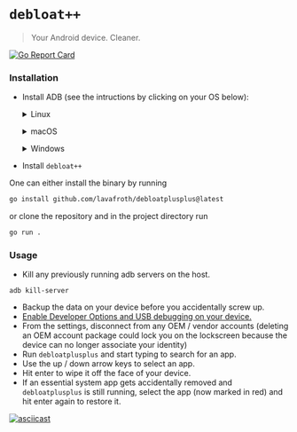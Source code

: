# `debloat++`
> Your Android device. Cleaner.

[![Go Report Card](https://goreportcard.com/badge/github.com/lavafroth/debloatplusplus)](https://goreportcard.com/report/github.com/lavafroth/debloatplusplus)

### Installation

- Install ADB (see the intructions by clicking on your OS below):
  <p>
  <details>
  <summary>Linux</summary>


  Debian:
  ```bash
  sudo apt install android-sdk-platform-tools
  ```

  Arch:
  ```bash
  sudo pacman -S android-tools
  ```

  Red Hat:
  ```bash
  sudo yum install android-tools
  ```

  OpenSUSE:
  ```bash
  sudo zypper install android-tools
  ```

  </details>
  </p>

  <p>
  <details>
  <summary>macOS</summary>

  - Install [Homebrew](https://brew.sh/)
  - Install *Android platform tools*
    ```bash
    brew install android-platform-tools
    ```
  </details>
  </p>

  <p>
  <details>
  <summary>Windows</summary>

  - Download and extract [android platform tools](https://dl.google.com/android/repository/platform-tools-latest-windows.zip).
  - [Add the extracted folder to your PATH](https://www.architectryan.com/2018/03/17/add-to-the-path-on-windows-10/).
  - [Install USB drivers for your device](https://developer.android.com/studio/run/oem-usb#Drivers)
  - Check if your device is detected:
  ```batch
  adb devices
  ```
  </details>
  </p>

- Install `debloat++`

One can either install the binary by running

```bash
go install github.com/lavafroth/debloatplusplus@latest
```

or clone the repository and in the project directory run

```bash
go run .
```

### Usage
- Kill any previously running adb servers on the host.
```
adb kill-server
```
- Backup the data on your device before you accidentally screw up.
- [Enable Developer Options and USB debugging on your device.](https://developer.android.com/studio/debug/dev-options#enable)
- From the settings, disconnect from any OEM / vendor accounts (deleting an OEM account package could lock you on the lockscreen because the device can no longer associate your identity)
- Run `debloatplusplus` and start typing to search for an app.
- Use the up / down arrow keys to select an app.
- Hit enter to wipe it off the face of your device.
- If an essential system app gets accidentally removed and `debloatplusplus` is still running, select the app (now marked in red) and hit enter again to restore it.

[![asciicast](https://asciinema.org/a/511427.svg)](https://asciinema.org/a/511427)
